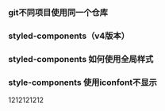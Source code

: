 ### git不同项目使用同一个仓库
### styled-components（v4版本）
### styled-components 如何使用全局样式
### style-components 使用iconfont不显示


1212121212

